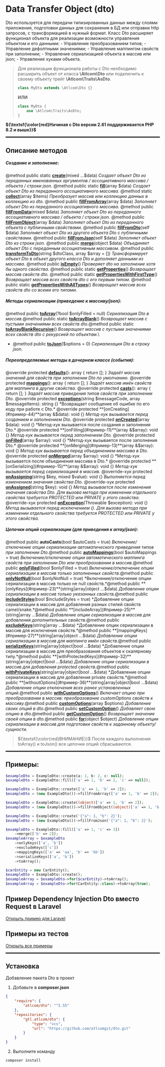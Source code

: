 # Data Transfer Object (dto)

Dto используется для передачи типизированных данных между слоями приложения, подготовки данных для сохранения в БД или отправки http запросов, с трансформацией в нужный формат.
Класс Dto расширяет функционал объекта для реализации возможности управления объектом и его данными:
    - Управление преобразованием типов;
    - Управление дефолтными значениями;
    - Управление маппингом свойств при заполнении;
    - Управление сериализацией объекта в массив или json;
    - Управление хуками объекта.

> Для реализации функционала работы с Dto необходимо расширить объект от класса **\Atlcom\Dto** или подключить к своему объекту трейт **\Atlcom\Traits\AsDto**.
>
> ```php
> class MyDto extends \Atlcom\Dto {}
> ```
>
> **ИЛИ**
>
> ```php
> class MyDto {
>     use \Atlcom\Traits\AsDto;
> }
> ```

**${\textsf{\color{red}Начиная с Dto версии 2.61 поддерживается PHP 8.2 и выше}}$**

<hr style="border:1px solid black">

## Описание методов

##### Создание и заполнение:

@method public static **[create](#пример-01)**(mixed ...$data)
    *Создает объект Dto из переданных именованных аргументов / ассоциативного массива / объекта / строки json.*
@method public static **[fill](#примеры)**(array $data)
    *Создает объект Dto из переданного ассоциативного массива.*
@method static **[collect](#пример-31)**(array $items)
    *Преобразует массив или коллекцию данных в коллекцию из dto.*
@method public **[fillFromArray](#пример-21)**(array $data)
    *Заполняет объект Dto из переданного ассоциативного массива.*
@method public **[fillFromData](#примеры)**(mixed $data)
    *Заполняет объект Dto из переданного ассоциативного массива / объекта / строки json.*
@method public **[fillFromObject](#примеры)**(array $data)
    *Заполняет объект Dto из переданного объекта с публичными свойствами.*
@method public **[fillFromDto](#примеры)**(self $data)
    *Заполняет объект Dto из другого объекта Dto с публичными свойствами.*
@method public **[fillFromJson](#примеры)**(self $data)
    *Заполняет объект Dto из строки json.*
@method public **[merge](#пример-13)**(object $data)
    *Объединяет объект Dto с переданным ассоциативным массивом.*
@method public **[transformToDto](#пример-34)**(string $dtoClass, array $array = [])
    *Трансформирует объект Dto в объект другого класса Dto и дополняет данными из массива.*
@method public **[isEmpty](#пример-39)**()
    *Проверяет dto на заполнение хотя бы одного свойства.*
@method public static **[getProperties](#пример-41)**()
    *Возвращает массив свойств dto.*
@method public static **[getPropertiesWithFirstType](#пример-41)**()
    *Возвращает массив всех свойств dto с его первым типом.*
@method public static **[getPropertiesWithAllTypes](#пример-41)**()
    *Возвращает массив всех свойств dto со всеми его типами.*

##### Методы сериализации (приведение к массиву/json):

@method public **[toArray](#пример-29)**(?bool $onlyFilled = null)
    *Сериализация Dto в массив.*@method public static **[toArrayBlank](#пример-40)**()
    *Возвращает массив с пустыми значениями всех свойств dto.*@method public static **[toArrayBlankRecursive](#пример-40)**()
    *Возвращает массив с пустыми значениями всех свойств dto с рекурсией по объектам.*\

* @method public **[toJson](#пример-30)**($options = 0)
  *Сериализация Dto в строку json.*

##### Переопределяемые методы в дочернем классе (события):

@override protected **[defaults](#пример-05)**(): array { return []; }
    *Задаёт массив значений для свойств при заполнении Dto по умолчанию.*
@override protected **[mappings](#пример-06)**(): array { return []; }
    *Задаёт массив имён свойств для маппинга в другие свойства.*
@override protected **[casts](#пример-08)**(): array { return []; }
    *Задаёт массив приведения типов свойств при заполнении Dto.*
@override protected **[exceptions](#пример-33)**(string $messageCode, array $messageItems): string {}
    *Возвращает сообщение об ошибке по его коду при работе с Dto.*
@override protected **[onCreating](#пример-44)**(array &$data): void {}
    *Метод-хук вызывается перед созданием и заполнением Dto.*
@override protected **[onCreated](#пример-44)**(array $data): void {}
    *Метод-хук вызывается после создания и заполнения Dto.*
@override protected **[onFilling](#пример-11)**(array &$array): void {}
    *Метод-хук вызывается перед заполнением Dto.*
@override protected **[onFilled](#пример-12)**(array $array): void {}
    *Метод-хук вызывается после заполнения Dto.*
@override protected **[onMerging](#пример-13)**(array &$array): void {}
    *Метод-хук вызывается перед объединением массива в Dto.*
@override protected **[onMerged](#пример-14)**(array $array): void {}
    *Метод-хук вызывается после объединения массива в Dto.*
@override protected **[onSerializing](#пример-15)**(array &$array): void {}
    *Метод-хук вызывается перед сериализацией в массив.*
@override-хук protected **[onAssigning](#пример-32)**(string $key, mixed $value): void {}
    *Выполняется перед изменением значения свойства Dto.*
@override-хук protected **[onAssigned](#пример-32)**(string $key): void {}
    *Метод вызывается после изменения значения свойства Dto.*
    *Для вызова метода при изменении отдельного свойства требуется PROTECTED или PRIVATE у этого свойства.*
@override-хук protected **[onException](#пример-32)**(Throwable $exception): void {}
    *Метод вызывается перед исключением ().*
    *Для вызова метода при изменении отдельного свойства требуется PROTECTED или PRIVATE у этого свойства.*

##### Цепочки опций сериализации (для приведения к array/json):

@method public **autoCasts**(bool $autoCasts = true)
    *Включение/отключение опции сериализации автоматического приведения типов при заполнении Dto.*@method public **[autoMappings](#пример-21)**(bool $autoMappings = true)
    *Включение/отключение опции автоматического маппинга свойств при заполнении Dto или преобразовании в массив.*@method public **[onlyFilled](#пример-22)**(bool $onlyFilled = true)
    *Включение/отключение опции сериализации в массив только заполненных свойств.*@method public **[onlyNotNull](#пример-22)**(bool $onlyNotNull = true)
    *Включение/отключение опции сериализации в массив только не null свойств.*@method public **[onlyKeys](#пример-23)**(string|array|object ...$data)
    *Добавление опции сериализации в массив только указанных свойств.*@method public **[includeStyles](#пример-24)**(bool $includeStyles = true)
    *Добавление опции сериализации в массив для добавления разных стилей свойств camel/snake.*@method public **[includeArray](#пример-25)**(string|array ...$data)
    *Добавление опции сериализации в массив для добавления дополнительных свойств.*@method public **[excludeKeys](#пример-26)**(string|array ...$data)
    *Добавление опции сериализации в массив для исключения свойств.*@method public **[mappingKeys](#пример-27)**(string|array|object ...$data)
    *Добавление опции сериализации в массив для маппинга имён свойств.*@method public **[serializeKeys](#пример-28)**(string|array|object|bool ...$data)
    *Добавление опции сериализации в массив для преобразования объектов к скалярному типу.*@method public **[withProtectedKeys](#пример-32)**(string|array|object|bool ...$data)
    *Добавление опции сериализации в массив для добавления protected свойств.*@method public **[withPrivateKeys](#пример-32)**(string|array|object|bool ...$data)
    *Добавление опции сериализации в массив для добавления private свойств.*@method public **[withoutOptions](#пример-36)**(string|array|object|bool ...$data)
    *Добавление опции отключения всех ранее установленных опций.*@method public **[withCustomOptions](#пример-43)**()
    *Включает опцию при преобразовании в массив: преобразование customOptions свойств к массиву.*@method public **[customOptions](#пример-37)**(array $options)
    *Добавление своих опций в dto.*@method public **[setCustomOption](#пример-42)**()
    *Добавляет свою опцию в dto.*@method public **[getCustomOption](#пример-42)**()
    *Возвращает значение своей опции в dto.*@method public **[for](#пример-26)**(object $object)
    *Добавление опции сериализации в массив для подготовки свойств к заданному объекту/сущности.*

> ${\textsf{\color{red}ВНИМАНИЕ}}$
> После каждого выполнения toArray() и toJson() все цепочки опций сбрасываются.

<hr style="border:1px solid black">

## Примеры:

```php
$exampleDto = ExampleDto::create(a: 1, b: 2, c: null);
$exampleDto = ExampleDto::fill(['a' => 1, 'b' => 2, 'c' => null]);
```

```php
$exampleDto = ExampleDto::create(['a' => 1, 'b' => 2]);
$exampleDto = (new ExampleDto())->fillFromArray(['a' => 1, 'b' => 2]);

$exampleDto = ExampleDto::create((object)['a' => 1, 'b' => 2]);
$exampleDto = (new ExampleDto())->fillFromObject((object)['a' => 1, 'b' => 2]);

$exampleDto = ExampleDto::create('{"a": 1, "b": 2}');
$exampleDto = (new ExampleDto())->fillFromJson('{"a": 1, "b": 2}');
```

```php
$exampleDto = ExampleDto::fill(['a' => 1, 'c' => 3])
    ->merge(['b' => 2]);
$exampleArray = $exampleDto
    ->onlyKeys(['a', 'b'])
    ->excludeKeys(['c'])
    ->mappingKeys(['a' => 'aa', 'b' => 'bb'])
    ->serializeKeys(['a', 'b'])
    ->toArray();
```

```php
$carEntity = new CarEntity();
$exampleDto = ExampleDto::create();
$exampleArray = $exampleDto->for($carEntity)->toArray();
$exampleArray = $exampleDto->for(CarEntity::class)->toArray(true);
```

## Пример Dependency Injection Dto вместо Request в Laravel

[Открыть пример для Laravel](LARAVEL.md)

## Примеры из тестов

[Открыть все примеры](EXAMPLES.md)

<hr style="border:1px solid black">

## Установка

Добавление пакета Dto в проект

1. Добавьте в **composer.json**

```json
{
    "require": {
        "atlcom/dto": "^2.55"
    },
    "repositories": {
        "gtl.atlcom/dto": {
            "type": "vcs",
            "url": "https://github.com/atlcomgit/dto.git"
        }
    }
}
```

2. Выполните команду

```bash
composer install
```

```

```
